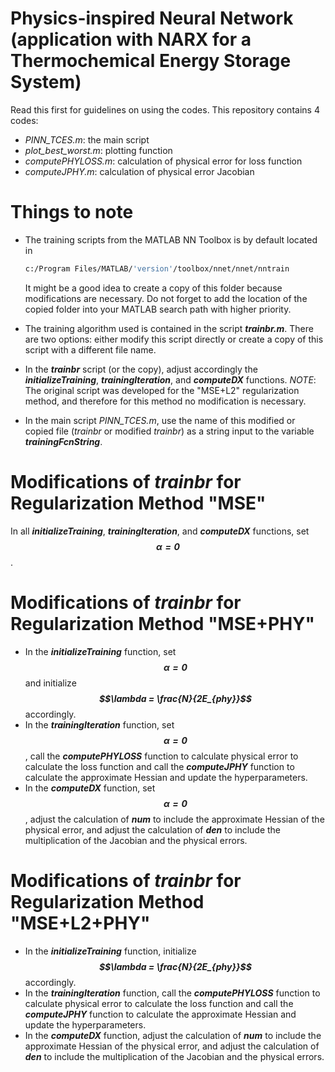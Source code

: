 # Physics-inspired Neural Network (application with NARX for a Thermochemical Energy Storage System)
Read this first for guidelines on using the codes.
This repository contains 4 codes:
  - *PINN_TCES.m*: the main script
  - *plot_best_worst.m*: plotting function
  - *computePHYLOSS.m*: calculation of physical error for loss function
  - *computeJPHY.m*: calculation of physical error Jacobian


# Things to note

  - The training scripts from the MATLAB NN Toolbox is by default located in
    ```sh
    c:/Program Files/MATLAB/'version'/toolbox/nnet/nnet/nntrain
    ```
    It might be a good idea to create a copy of this folder because modifications are necessary. Do not forget to add the location of the copied folder into your MATLAB search path with higher priority.
    
  - The training algorithm used is contained in the script ***trainbr.m***. There are two options: either modify this script directly or create a copy of this script with a different file name.
  
  - In the ***trainbr*** script (or the copy), adjust accordingly the ***initializeTraining***, ***trainingIteration***, and ***computeDX*** functions.
    *NOTE*: The original script was developed for the "MSE+L2" regularization method, and therefore for this method no modification is necessary.

  - In the main script *PINN_TCES.m*, use the name of this modified or copied file (*trainbr* or modified *trainbr*) as a string input to the variable ***trainingFcnString***.


# Modifications of *trainbr* for Regularization Method "MSE"

In all ***initializeTraining***, ***trainingIteration***, and ***computeDX*** functions, set ***$$\alpha = 0$$***.


# Modifications of *trainbr* for Regularization Method "MSE+PHY"

  - In the ***initializeTraining*** function, set ***$$\alpha = 0$$*** and initialize ***$$\lambda = \frac{N}{2E_{phy}}$$*** accordingly.
  - In the ***trainingIteration*** function, set ***$$\alpha = 0$$***, call the ***computePHYLOSS*** function to calculate physical error to calculate the loss function and call the ***computeJPHY*** function to calculate the approximate Hessian and update the hyperparameters.
  - In the ***computeDX*** function, set ***$$\alpha = 0$$***, adjust the calculation of ***num*** to include the approximate Hessian of the physical error, and adjust the calculation of ***den*** to include the multiplication of the Jacobian and the physical errors.


# Modifications of *trainbr* for Regularization Method "MSE+L2+PHY"

  - In the ***initializeTraining*** function, initialize ***$$\lambda = \frac{N}{2E_{phy}}$$*** accordingly.
  - In the ***trainingIteration*** function, call the ***computePHYLOSS*** function to calculate physical error to calculate the loss function and call the ***computeJPHY*** function to calculate the approximate Hessian and update the hyperparameters.
  - In the ***computeDX*** function, adjust the calculation of ***num*** to include the approximate Hessian of the physical error, and adjust the calculation of ***den*** to include the multiplication of the Jacobian and the physical errors.


